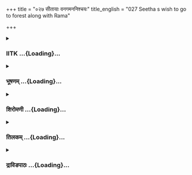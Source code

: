 +++
title = "०२७ सीतायाः वनगमननिश्चयः"
title_english = "027 Seetha s wish to go to forest along with Rama"

+++
<div caption="श्रीराम-हरिसीताराममूर्ति-घनपाठिभ्यां वचनम्" class="audioEmbed" src="https://archive.org/download/Ramayana-recitation-Sriram-harisItArAmamUrti-Ghanapaati-v2/Kanda_2/Kanda_2_AYK-027-Sitayaaha_Vanagamana_Nishchayaha.mp3"></div>

<div class="js_include collapsed" newlevelforh1="3" title="IITK" unfilled url="/purANam/rAmAyaNam/audIchya-pAThaH/iitk/2_ayodhyAkANDam/03-nirgamaH/027_sItAyAH_vanagamananishchayaH.md">
<details><summary><h3>IITK ...{Loading}...</h3></summary>

Sita prays Rama to take her along with him to the forest.



#### श्लोकः
##### मूलम्
एवमुक्ता तु वैदेही प्रियार्हा प्रियवादिनी।  
प्रणयादेव संक्रुद्धा भर्तारमिदमब्रवीत्॥2.27.1॥

##### शब्दार्थः
प्रियवादिनी speaking pleasant words, प्रियार्हा deserving affection, वैदेही Sita, एवम् thus, उक्ता spoken to, प्रणयादेव out of love, संक्रुद्धा mighty angry, भर्तारम् to her husband, इदम् these words, अब्रवीत् said.

##### आङ्ग्लानुवादः
When the sweettongued daughter of Videha (Sita) who deserved affection, heard this she was very angry out of her love (for Rama). She said these wordsto her husband (in reply)ः



#### श्लोकः
##### मूलम्
किमिदं भाषसे राम वाक्यं लघुतया ध्रुवम्।  
त्वया यदपहास्यं मे श्रुत्वा नरवरात्मज॥2.27.2॥

##### शब्दार्थः
नरवरात्मज O Prince, राम Rama, यत् since, लघुतया lightly, त्वया by you, ध्रुवम् certainly, अपहास्यम् fit to be ridiculed, श्रुत्वा having heard, मे to me (by me also), इदम् these, किं वाक्यम् what words, भाषसे are speaking.

##### आङ्ग्लानुवादः
O Rama why are you speaking so lightly? O prince if you hear these very same words (spoken to you), you will ridicule me.



#### श्लोकः
##### मूलम्
आर्यपुत्र पिता माता भ्राता पुत्रस्तथा स्नुषा।  
स्वानि पुण्यानि भुञ्जानाः स्वं स्वं भाग्यमुपासते॥2.27.3॥

##### शब्दार्थः
आर्यपुत्र O son of a noble monarch, पिता father, माता mother, भ्राता brother, पुत्रः son, तथा also, स्नुषा daughterinlaw, स्वानि their own, पुण्यानि merits, भुञ्जानाः while enjoying, स्वं स्वम् due to each of them, भाग्यम् destiny, उपासते are receiving.

##### आङ्ग्लानुवादः
O son of a noble monarch father, mother, brother, son or daughterinlaw   (everybody) experiences the merit (of their past deeds) and receives what is due from destiny.



#### श्लोकः
##### मूलम्
भर्तुर्भाग्यं तु भार्यैका प्राप्नोति पुरुषर्षभ।  
अतश्चैवाहमादिष्टा वने वस्तव्यमित्यपि॥2.27.4॥

##### शब्दार्थः
पुरुषर्षभ O best of men, (Rama), भर्तुर्भाग्यं the destiny of husband, एका only, भार्या wife, प्राप्नोति receives, अतश्च therefore, अहमपि I also, वने in the forest, वस्तव्यमिति should dwell, अदिष्टा एव ordered.

##### आङ्ग्लानुवादः
A wife alone, O best of men shares the destiny of her husband. I am also therefore, ordered to dwell in the forest. ( a command to you is a command to me).



#### श्लोकः
##### मूलम्
न पिता नात्मजो नात्मा न माता न सखीजनः।  
इह प्रेत्य च नारीणां पतिरेको गतिस्सदा॥2.27.5॥

##### शब्दार्थः
पिता father, न not, आत्मजः son, न not, आत्मा own self, न not, माता mother, न not, सखीजनः friends, न not, नारीणाम् for women, इह here, प्रेत्य च in the next world also, सदा always, एकः alone, पतिः husband, गतिः is the ultimate refuge.

##### आङ्ग्लानुवादः
It is not her father or mother, nor her son or herself, nor her friends but her husband alone gives a woman the permanent refuge in this or in the next world.



#### श्लोकः
##### मूलम्
यदि त्वं प्रस्थितो दुर्गं वनमद्यैव राघव।  
अग्रतस्ते गमिष्यामि मृद्नन्ती कुशकण्टकान्॥2.27.6॥

##### शब्दार्थः
राघव son of the Raghus (Rama), अद्यैव now itself, त्वम् you, दुर्गम् impenetrable, वनम् forest, प्रस्थितः यदि if you set out, कुशकण्टकान् on thorns and on Kusa grass, मृद्नन्ती crushing, ते अग्रतः in front of you, गमिष्यामि I shall go.

##### आङ्ग्लानुवादः
O son of the Raghus if you set out for the impenetrable forest now itself, I shall also go, walking ahead of you and crushing the thorns and (spiky) kusa grass (rendering the path  comfortable for you to walk).



#### श्लोकः
##### मूलम्
ईर्ष्यारोषौ बहिष्कृत्य भुक्तशेषमिवोदकम्।  
नय मां वीर विस्रब्धः पापं मयि न विद्यते॥2.27.7॥

##### शब्दार्थः
वीर O Valiant one, ईर्ष्यारोषौ anger and jealousy, भुक्तशेषम् leftover after drinking, उदकम् इव like water, बहिष्कृत्य dismissing, विस्रब्धः without hesitation, माम् me, नय take me, मयि in me, पापम् fault, न विद्यते does not exist.

##### आङ्ग्लानुवादः
Do take me with you, O valiant one without hesitation. Dismiss all anger and envy (from your mind) like the leftover water after drinking (anger because she disobeys and envy because she, too, like Rama, is willing to brave the hazards of forest life). There is no fault on my part.



#### श्लोकः
##### मूलम्
प्रासादाग्रैर्विमानैर्वा वैहायसगतेन वा।  
सर्वावस्थागता भर्तुः पादच्छाया विशिष्यते॥2.27.8॥

##### शब्दार्थः
प्रासादाग्रैः on top of mansions, विमानैर्वा or in lovely palaces, वैहायसगतेन वा moving in air, सर्वावस्थागता in all stages of  life, भर्तुः husband's, पादच्छाया shelter at his feet, विशिष्यते is preferable.

##### आङ्ग्लानुवादः
Every woman, everywhere be it on the top of mansions or in lovely palaces or flying in the sky should take shelter at his (her husband's) feet (or follow his footsteps).



#### श्लोकः
##### मूलम्
अनुशिष्टाऽस्मि मात्रा च पित्रा च विविधाश्रयम्।  
नाऽस्मि सम्प्रति वक्तव्या वर्तितव्यं यथा मया॥2.27.9॥

##### शब्दार्थः
मात्रा च by mother, पित्रा च by father, विविधाश्रयम् with regard to diverse duties,  अनुशिष्टाअस्मि I have been instructed, मया by myself, यथा in such a way, वर्तितव्यम् to abide, संप्रति now, वक्तव्या नास्मि need not be told to me.

##### आङ्ग्लानुवादः
I have been so instructed by my parents about diverse duties in all stages of life that I need not be told anything (about my duties) now.



#### श्लोकः
##### मूलम्
अहं दुर्गं गमिष्यामि वनं पुरुषवर्जितम्।  
नानामृगगणाकीर्णं शार्दूलवृकसेवितम्॥2.27.10॥

##### शब्दार्थः
अहम् I, दुर्गम् impassable, पुरुषवर्जितम् uninhabited by men, नानामृगगणाकीर्णम् teeming with various kinds of animals, शार्दूलवृकसेवितम् inhabited by tigers and wolves, वनम् forest, गमिष्यामि I shall go.

##### आङ्ग्लानुवादः
I will also go to the forest, which is impassable, uninhabited, teeming with various kinds of animals and infested with tigers and wolves.



#### श्लोकः
##### मूलम्
सुखं वने निवत्स्यामि यथैव भवने पितुः।  
अचिन्तयन्ती त्रीन्लोकांश्च्चिन्तयन्ती पतिव्रतम्॥2.27.11॥

##### शब्दार्थः
त्रीन् लोकान् the three worlds, अचिन्तयन्ती without thinking, पतिव्रतम् duties to the husband, चिन्तयन्ती while thinking, वने in the forest, पितुः father's, भवने in the palace, यथैव the same way, सुखम् happily, निवत्स्यामि I shall dwell.

##### आङ्ग्लानुवादः
Free from any anxiety about the three worlds, my only concern will be my duties towards my husband. I shall dwell as happily in the forest as I did in my father's abode.



#### श्लोकः
##### मूलम्
शुश्रूषमाणा ते नित्यं नियता ब्रह्मचारिणी।  
सह रंस्ये त्वया वीर वनेषु मधुगन्धिषु॥2.27.12॥

##### शब्दार्थः
वीर O hero , नित्यम् always, ते to you, शुश्रूषमाणा doing service, नियता self possessed, ब्रह्मचारिणी observing vow of celibacy, मधुगन्धिषु honeyscented, वनेषु in forests, त्वया सह with you, रंस्ये I shall sport.

##### आङ्ग्लानुवादः
I shall wander with you, O heroic Rama in the honeyscented forest remaining selfpossessed, always doing  your service, and observing the vow of celibacy.



#### श्लोकः
##### मूलम्
त्वं हि शक्तो वने कर्तुं राम सम्परिपालनम्।  
अन्यस्यापि जनस्येह किं पुनर्मम मानद॥2.27.13॥

##### शब्दार्थः
मानद O bestower of honour, राम Rama, त्वम् you, इह here, वने in the forest, अन्यस्य of others, जनस्य man's, सम्परिपालनमपि protection also, कर्तुम् to do, शक्तः हि is capable, मम about my protection, किं पुनः why again say?

##### आङ्ग्लानुवादः
O respector of individuals when you are capable of protecting other people in the forest, what of me?



#### श्लोकः
##### मूलम्
सह त्वया गमिष्यामि वनमद्य न संशयः।  
नाहं शक्या महाभाग निवर्तयितुमुद्यता॥2.27.14॥

##### शब्दार्थः
अद्य today, त्वया सह along with you, वनम् to the forest, गमिष्यामि shall go, संशयः न no doubt about it, महाभाग O distinguished one, उद्यता resolved, अहम् I, निवर्तयितुम् to restrain, न शक्या not able.

##### आङ्ग्लानुवादः
There is no doudt that I shall go with you to the forest today. O distinguished one I cannot be restrained from this resolve.



#### श्लोकः
##### मूलम्
फलमूलाशना नित्यं भविष्यामि न संशयः।  
न ते दुःखं करिष्यामि निवसन्ती सह त्वया॥2.27.15॥

##### शब्दार्थः
नित्यम् always, फलमूलाशना living on fruits and roots, भविष्यामि I will become, संशयः  न no doubt, त्वया सह with you, निवसन्ती while living, ते to you, दुःखम् hardship, न करिष्यामि  will not do.

##### आङ्ग्लानुवादः
Do not doubt that I shall not be able to live on fruits and roots or that I will create difficulty for you while living with you.



#### श्लोकः
##### मूलम्
इच्छामि सरितश्शैलान्पल्वलानि वनानि च।  
द्रष्टुं सर्वत्र निर्भीता त्वया नाथेन धीमता॥2.27.16॥

##### शब्दार्थः
धीमता with the sagacious, नाथेन by my lord, त्वया along with you, सर्वत्र everywhere, निर्भीता  without fear, सरितः rivers, शैलान् mountains, पल्वलानि lakes and, वनानि च and the forests, द्रष्टुम् to see, इच्छामि I wish.

##### आङ्ग्लानुवादः
Living with you sans fear, O my sagacious husband, I wish to see the rivers, mountains, lakes and forests here and there.



#### श्लोकः
##### मूलम्
हंसकारण्डवाकीर्णाः पद्मिनीस्साधुपुष्पिताः।  
इच्छेयं सुखिनी द्रष्टुं त्वया वीरेण सङ्गता॥2.27.17॥

##### शब्दार्थः
वीरेण by a warrior (like you), त्वया with you, सङ्गता in company of, सुखिनी happy, हंसकारण्डवाकीर्णाः abounding in swans and ducks, साधु पुष्पिताः fully bloomed, पद्मिनीः lotus ponds, द्रष्टुम् to see, इच्छेयम् I wish.

##### आङ्ग्लानुवादः
I wish to enjoy the lotus lakes in full bloom, abounding in swans and ducks in the company of a brave husband like you.



#### श्लोकः
##### मूलम्
अभिषेकं करिष्यामि तासु नित्यं यतव्रता।  
सह त्वया विशालाक्ष रंस्ये परमनन्दिनी ॥2.27.18॥

##### शब्दार्थः
विशालाक्ष O largeeyed one, यतव्रता observing such vows, नित्यम् daily, तासु in those lotus ponds, अभिषेकम् bathing, करिष्यामि will take, परमनन्दिनी attaining great happiness, त्वया सह along with you, रंस्ये I will sport.

##### आङ्ग्लानुवादः
Observing such vows and bathing daily in the lotus lakes, I shall be very much happy to sport with you, O largeeyed one



#### श्लोकः
##### मूलम्
एवं वर्षसहस्राणां शतं वाऽहं त्वया सह।  
व्यतिक्रमं न वेत्स्यामि स्वर्गोऽपि न हि मे मतः॥2.27.19॥

##### शब्दार्थः
एवम् in this way, अहम् I, त्वया सह with you, वर्षसहस्राणाम्  a thousand years, शतं वापि or even a hundred thousand years (of living with you), व्यतिक्रमम् bassing of time, न वेत्स्यामि   I shall not feel, मे to me, स्वर्गः अपि even heaven, न मतः हि is not desirable.

##### आङ्ग्लानुवादः
Thus living in your company for a thousand years or even  a hundred thousand years, I shall not feel the passing of time. I shall not desire even heaven.



#### श्लोकः
##### मूलम्
स्वर्गेऽपि च विना वासो भविता यदि राघव।  
त्वया मम नरव्याघ्र नाहं तमपि रोचये॥2.27.20॥

##### शब्दार्थः
नरव्याघ्र O best of men, राघव Rama, त्वया विना without you, मम to me, स्वर्गेऽपि even in heaven, वासः living, भविता यदि if it were to happen, अहम् I, तमपि that one also, न रोचये I  
do not like.

##### आङ्ग्लानुवादः
O Raghava, tiger among men, if I were given heaven to live in without you, even that I shall not covet.



#### श्लोकः
##### मूलम्
अहं गमिष्यामि वनं सुदुर्गमं  
मृगायुतं वानरवारणैर्युतम्।  
वने निवत्स्यामि यथा पितुर्गृहे  
तवैव पादावुपगृह्य संयता॥2.27.21॥

##### शब्दार्थः
अहम् I, सुदुर्गमम् highly impenetrable, मृगायुतम् full of animals, वानरवारणैः with monkeys and elephants, वनम् to the forest, गमिष्यामि shall go, तव your, पादावेव feet alone, उपगृह्य taking refuge, संयता restraining myself, वने in the forest, पितुः father's, गृहे यथा like in his house, निवत्स्यामि I shall reside.

##### आङ्ग्लानुवादः
I shall go (along with you) to the highly impenetrable forest infested with animals like  
monkeys and elephants. I shall live in the forest in (full) discipline as in my father's abode, taking shelter at your feet.



#### श्लोकः
##### मूलम्
अनन्यभावामनुरक्तचेतसं  
त्वया वियुक्तां मरणायनिश्चिताम्।  
नयस्व मां साधु कुरुष्व याचनाम्  
न ते मयाऽतो गुरुता भविष्यति॥2.27.22॥

##### शब्दार्थः
अनन्यभावाम् without any other thought, अनुरक्तचेतसम् with heart deeply attached, त्वया by you, वियुक्ताम् separated (from you), मरणाय for death, निश्चिताम् resolved, माम् me, नयस्व take, याचनाम् my prayer, साधु be welldisposed, कुरुष्व do, अतः for that, ते for you, मया by me, गुरुता burden, न भविष्यति will not be.

##### आङ्ग्लानुवादः
Since I have no thought other than you and my heart is (irretrievably) attached to you  
I have resolved to die if separated from you. Pray, be favourably disposed to take me. I shall not be a burden to you.



#### श्लोकः
##### मूलम्
तथा ब्रुवाणामपि धर्मवत्सलो  
न च स्म सीतां नृवरो निनीषति।  
उवाच चैनां बहु सन्निवर्तने  
वने निवासस्य च दुःखितां प्रति॥2.27.23॥

##### शब्दार्थः
धर्मवत्सलः devoted to righteousness, नृवरः best of men, तथा that way, ब्रूवाणामपि though speaking, सीताम् tp Sita, न निनीषति स्म was unwilling to take, सन्निवर्तने  to dissuade her, एनाम् to her, वने in the forest, निवासस्य of stay, दुःखितां प्रति to the grieved, बहु in many ways, उवाच च said.

##### आङ्ग्लानुवादः
Although Sita was thus appealing, Rama, devoted to righteousness, was (still) unwilling to take her. In order to dissuade her, he began to describe to the mournful Sita the many hardships of forest life.  

#### समाप्तिः
 श्रीमद्रामायणे वाल्मीकीय आदिकाव्ये अयोध्याकाण्डे सप्तविंशस्सर्गः॥  
Thus ends the twentyseventh sarga of Ayodhyakanda of the holy Ramayana, the first epic composed by sage Valmiki.

</details>
</div>
<div class="js_include collapsed" newlevelforh1="3" title="भूषणम्" unfilled url="/purANam/rAmAyaNam/audIchya-pAThaH/TIkA/bhUShaNa_iitk/2_ayodhyAkANDam/03-nirgamaH/027_sItAyAH_vanagamananishchayaH.md">
<details><summary><h3>भूषणम् ...{Loading}...</h3></summary>



एवमुक्ता तु वैदेही प्रियार्हा प्रियवादिनी ।  

प्रणयादेव संक्रुद्धा भर्त्तारमिदमब्रवीत्  ॥  २।२७।१  ॥   

एवं रामायणपुरुषेषु रामकर्तव्यं सामान्यधर्मानुष्ठानं दर्शितम् । अथ
सीतानुष्ठेयं पातिव्रत्यधर्मं संक्षेपेणोपक्षिपति--एवमुक्तेत्यादि ।
अप्रियवादिन्यपि प्रियार्हा प्रियभाषणार्हा । तदुपरि प्रियवादिनी ।
तथाप्येवमुक्ता अप्रियमुक्ता । प्रणयादेव सौहृदादेव, न तु वैरात्
संक्रुद्धा  ॥  २।२७।१  ॥   

  

किमिदं भाषसे राम वाक्यं लघुतया ध्रुवम् ।  

त्वया यदपहास्यं मे श्रुत्वा नरवरात्मज  ॥  २।२७।२  ॥   

किमिति । हे रामा त्वया लघुतया ध्रुवं निश्चितम् । अत्यन्तनिस्सारमित्यर्थः
। "ध्रुवो भभेदे क्लीबन्तु निश्चिते शाश्वते त्रिषु" इत्यमरः । लघुत्वमेवाह
यदिति । यद्वाक्यं श्रुत्वा मे स्त्रिया अपि अपहास्यं भवति तद्वाक्यं भाषसे
किमिदम् अयमपूर्वप्रकारः इतःपूर्वं न दृष्टचरः ।
नरवरात्मजेत्यनेनास्यासम्भावितमुच्यते । त्वामिह स्थाप्य वनं
गमिष्यामीत्येतद्वचनमेतावत्पर्यन्तमनुसृतायाः प्रणयधारायाः पन्थानं
नारोहतीति भावः  ॥  २।२७।२  ॥   

  

आर्यपुत्र पिता माता भ्राता पुत्रस्तथा स्नुषा ।  

स्वानि पुण्यानि भुञ्जानाः स्वस्वं भाग्यमुपासते  ॥  २।२७।३  ॥   

कथं मम वाक्यस्य परिहासास्पदत्वमित्यत्राह--आर्यपुत्रेति । भर्तारंप्रति
भार्यायाः सम्बोधनमार्यपुत्रेति । भर्तृसम्बन्धिपित्रादयः । स्वानि
पुण्यानि स्वकृतपुण्यफलानि । एतत् पापफलस्याप्युपलक्षणम् । भुञ्जानाः
अनुभवन्तः । स्वंस्वं स्वस्यैव फलप्रदं भाग्यं शुभाशुभं कर्म । उपासते
आचरन्ति । "भाग्यं कर्म शुभाशुभम्" इत्यमरः  ॥  २।२७।३  ॥   

  

भर्तुर्भाग्यं तु भार्य्यैका प्राप्नोति पुरुषर्षभ ।  

अतश्चैवाहमादिष्टा वने वस्तव्यमित्यपि  ॥  २।२६।४  ॥   

पूर्वोक्ताः सर्वे स्वकीयकर्मफलान्यनुभवन्ति । भर्तुरर्द्धशरीरभूता भार्या
भर्तृकृतभाग्यफलमेवानुभवतीत्याह--भर्तुरिति । भार्यैका भार्यैव तु
भर्तुर्भाग्यं प्राप्नोति, सहाधिकृतत्वात् । यस्मादेवं तस्मादेवाहमपि वने
वस्तव्यमित्यादिष्टैव त्वदादेष्टृभिः । आवयोः सहधर्मचारित्वात्त्वदादेशेनैव
ममाप्यादेशः सिद्ध इति भावः  ॥  २।२७।४  ॥   

  

न पिता नात्मजो राम न माता न सखीजनः ।  

इह प्रेत्य च नारीणां पतिरेको गतिः सदा  ॥  २।२६।५  ॥   

एवं भर्तृसमानभाग्यत्वं स्वगमनहेतुरुक्तः, तदेकगतिकत्वमपि
गमनहेतुरित्याह--नेति । प्रेत्य परलोक इत्यर्थः  ॥  २।२७।५  ॥   

  

यदि त्वं प्रस्थितो दुर्गं वनमद्यैव राघव ।  

अग्रतस्ते गमिष्यामि मृद्नन्ती कुशकण्टकान्  ॥  २।२६।६  ॥   

फलितार्थमाह--यदीति । अग्रतो गमने हेतुमाह मृद्नन्ती मर्दयन्ती,
मृदूकुर्वन्तीत्यर्थः । कुशरूपकण्टकान्  ॥  २।२७।६  ॥   

  

ईर्ष्यारोषौ बहिष्कृत्य भुक्तशेषमिवोदकम् ।  

नय मां वीर विस्रब्धः पापं मयि न विद्यते  ॥  २।२६।७  ॥   

ईर्ष्येति । परातिशयाक्षमा ईर्ष्या, त्वदनुवर्तनेन चरितार्थेयं
भविष्यतीत्येवंरूपा । अत्रैव सुखमास्वेति मयोक्तापि स्वयमनुगमिष्यमिति
ब्रूत इति रोषः । तौ भुक्तशेषं शास्त्रनिषिद्धतयोक्तमुदकमिव बहिष्कृत्य
निःशेषं निरस्य । विस्रब्धः निश्शङ्कस्सन् मां नय । वीरेत्यनेन
स्त्रियमेकाकी कान्तारं कथं नयेयमिति शङ्का न कर्तव्येत्युक्तम् । पापं मयि
न विद्यते भवद्वियोगे जीवनहेतुपापं न विद्यत इत्यर्थः । पापान्तरस्यात्र
प्रसक्त्यभावात्  ॥  २।२७।७  ॥   

  

प्रासादाग्रैर्विमानैर्वा वैहायसगतेन वा ।  

सर्वावस्थागता भर्तुः पादच्छाया विशिष्यते  ॥  २।२७।८  ॥   

प्रासादवासं विहाय किमर्थं वनवासं गच्छसीत्यत्राह--प्रासादाग्रैरिति ।
पञ्चम्यर्थे तृतीया । प्रासादाग्रैः सार्वभौमवासप्रासादाग्रेभ्यः ।
विमानैर्वा स्वर्लोकादिस्थितविमानाग्रेभ्यो वा । वैहायसगतेन
अणिमाद्यष्टैश्वर्यसिद्धिसम्पन्नोचितविहायस्सम्बन्धिगमनाद्वा ।
सर्वावस्थागता दुरवस्थापन्नापीत्यर्थः । यद्वा सर्वावस्थासु गता अनुगता
स्थायिनी, स्वरूपप्राप्तेति यावत् । पादच्छाया पादसेवा । विशिष्यते
अतिरिच्यते  ॥  २।२७।८  ॥   

  

अनुशिष्टा ऽस्मि मात्रा च पित्रा च विविधाश्रयम् ।  

नास्मि सम्प्रति वक्तव्या वर्त्तितव्यं यथा मया  ॥  २।२७।९  ॥   

उपदेशानुसारादपि मयानुगन्तव्यमित्याह--अनुशिष्टेति । यथा मया
भर्तृविषयेवर्तितव्यं तथा मात्रा पित्रा च विविधाश्रयं
विविधप्रकारमनुशिष्टास्मि । सम्प्रतीदानीं न वक्तव्यास्मि, न
शिक्षणीयास्मीति यावत्  ॥  २।२७।९  ॥   

  

अहं दुर्गं गमिष्यामि वनं पुरुषवर्जितम् ।  

नानामृगगणाकीर्णं शार्दूलवृकसेवितम्  ॥  २।२७।१०  ॥   

उपदेशफलमाह--अहमित्यादि । दुर्गत्वादिविशेषणविशिष्टमपीत्यर्थः  ॥  २।२७।१०
 ॥   

  

सुखं वने निवत्स्यामि यथैव भवने पितुः ।  

अचिन्तयन्ती त्रीन् लोकान् चिन्तयन्ती पतिव्रतम्  ॥  २।२७।११  ॥   

दुःखावहेयं प्रवृत्तिरित्यत्राह--सुखमिति । त्रीन् लोकान् अचिन्तयन्ती
त्रैलोक्यैश्वर्यमप्यगणयन्तीत्यर्थः । पतिव्रतं पतिविषयं व्रतम्,
पतिशुश्रूषणमित्यर्थः  ॥  २।२७।११  ॥   

  

शुश्रूषमाणा ते नित्यं नियता ब्रह्मचारिणी ।  

सह रंस्ये त्वया वीर वनेषु मधुगन्धिषु  ॥  २।२७।१२  ॥   

त्वं हि कर्तुं वने शक्तो राम सम्परिपालनम् ।  

अन्यस्यापि जनस्येह किंपुनर्मम मानद  ॥  २।२६।१३  ॥   

शुश्रूषमाणेति । नियता नियमयुक्ता । ब्रह्मचारिणी नियतेन्द्रियेत्यर्थः ।
कामभोगवर्जिता वा । रंस्ये अपूर्वदर्शनेन सन्तुष्टा भविष्यामीत्यर्थः ।
मधुगन्धिषु पुष्परसगन्धिषु । "मद्ये पुष्परसे मधु" इति वैजयन्ती  ॥ 
२।२७।१२१३  ॥   

  

सह त्वया गमिष्यामि वनमद्य न संशयः ।  

नाहं शक्या महाभाग निवर्त्तयितुमुद्यता  ॥  २।२७।१४  ॥   

सहेति । उद्यता वनगमनोद्युक्ता  ॥  २।२७।१४  ॥   

  

फलमूलाशना नित्यं भविष्यामि न संशयः ।  

न ते दुःखं करिष्यामि निवसन्ती सह त्वया  ॥  २।२७।१५  ॥   

इच्छामि सरितः शैलान् पल्वलानि वनानि च ।  

द्रष्टुं सर्वत्र निर्भीता त्वया नाथेन धीमता  ॥  २।२७।१६  ॥   

फलमूलाशनेति । दुःखम् अशनपानाभ्यर्थनरूपम्  ॥  २।२७।१५१६  ॥   

  

हंसकारण्डवाकीर्णाः पद्मिनीः साधु पुष्पिताः ।  

इच्छेयं सुखिनी द्रष्टुं त्वया वीरेण सङ्गता  ॥  २।२७।१७  ॥   

अभिषेकं करिष्यामि तासु नित्यं यतव्रता ।  

सह त्वया विशालाक्ष रंस्ये परमनन्दिनी  ॥  २।२७।१८  ॥   

कारण्डवाः जलकुक्कुटाः । "मद्गुः कारण्डवः प्लवः" इत्यमरः  ॥  २।२७।१७१८
 ॥   

  

एवं वर्षसहस्राणां शतं वा ऽहं त्वया सह ।  

व्यतिक्रमं न वेत्स्यामि स्वर्गो ऽपि न हि मे मतः  ॥  २।२७।१९  ॥   

एवमिति । व्यतिक्रमं व्यतिक्रान्तम् । वर्षसहस्राणां शतमपि न वेत्स्यामि
क्ष्ाणमिव नेष्यामि किं पुनश्चतुर्दशसमा इति भावः । स्वर्गो ऽपि न हि मे
मतः, त्वया विनेति शेषः  ॥  २।२७।१९  ॥   

  

स्वर्गो ऽपि च विना वासो भविता यदि राघव ।  

त्वया मम नरव्याघ्र नाहं तमपि रोचये  ॥  २।२७।२०  ॥   

एतदेव विवृणोति--स्वर्गे ऽपि चेति  ॥  २।२७।२०  ॥   

  

अहं गमिष्यामि वनं सुदुर्गमं मृगायुतं वानरवारणैर्युतम् ।  

वने निवत्स्यामि यथा पितुर्गृहे तवैव पादावुपगृह्य संयता  ॥  २।२७।२१  ॥   

अहमिति । मृगैः आयुतम् आ समन्ताद्युक्तम् । मृगैः अयुतं नामिश्रितं,
मिश्रितमित्यर्थः । "यु मिश्रणामिश्रणयोः" इति धातुः । अत्रेदमवधेयम्--वने
मारीचो मृगो भविष्यति तत्प्रसङ्गेनावयोर्वियोगः स्यात् तत्र को वा
पुनर्घटकः, कथं त्वं तु मया विना स्थातुं शक्तासीति चिन्तयन्तं रामं प्रति
सीता सूचयति वानरवारणैरित्यादि । तथाहि मृगो मारीचः, वानरवारणैः
वानरश्रेष्ठैः सुग्रीवादिभिः । पुनर्वनग्रहणात् वनेपि अशोकवनेपि वत्स्यामि
पुनस्तवैव पादावुपसंगृह्य संयता नियता भविष्यामीति  ॥  २।२७।२१  ॥   

  

अनन्यभावामनुरक्तचेतसं त्वया वियुक्तां मरणाय निश्चिताम् ।  

नयस्व मां साधु कुरुष्व याचनां न ते मया ऽतो गुरुता भविष्यति  ॥  २।२७।२२
 ॥   

अनन्यभावामिति । अन्वयव्यतिरेकाभ्यां स्वानुरक्तेत्युच्यते, अत एव त्वया
वियुक्तां मरणाय निश्चितां त्वया वियुक्तत्वे मरणाय निश्चितामित्यर्थः ।
मां नयस्व । परमार्थस्तु--रावणगृहीतामपि त्वय्येवासक्तचित्ताम् । अथ
वेण्युद्गथनेन मरणाय निश्चितां हनुमत्प्रेषणादिकमुखेन नयस्व । याचनां
देवकृतरावणवधाभ्यर्थनम् । साधु कुरुष्व । मया कृतात् अतो ऽनुगमनात्ते
गुरुता भारः न भविष्यति, क्लेशो न भविष्यतीत्यर्थः  ॥  २।२७।२२  ॥   

  

तथा ब्रुवाणामपि धर्मवत्सलो न च स्म सीतां नृवरो निनीषति ।  

उवाच चैनां बहु सन्निवर्त्तने वने निवासस्य च दुःखितां प्रति  ॥  २।२७।२३
 ॥   

तथेति । धर्मवत्सलः कान्ताक्लेशासहिष्णुः । निनीषति नेतुमिच्छति । बह्विति
क्रियाविशेषणम् । सन्निवर्त्तने सन्निवर्त्तननिमित्तम्  ॥  २।२७।२३  ॥   

  

इत्यार्षे श्रीरामायणे वाल्मीकीये आदिकाव्ये श्रीमदयोध्याकाण्डे सप्तविंशः
सर्गः  ॥  २७  ॥   

इति श्रीगोविन्दराजविरचिते श्रीरामायणभूषणे पीताम्बराख्याने
अयोध्याकाण्डव्याख्याने सप्तविंशः सर्गः  ॥  २७  ॥   



</details>
</div>
<div class="js_include collapsed" newlevelforh1="3" title="शिरोमणी" unfilled url="/purANam/rAmAyaNam/audIchya-pAThaH/TIkA/shiromaNI_iitk/2_ayodhyAkANDam/03-nirgamaH/027_sItAyAH_vanagamananishchayaH.md">
<details><summary><h3>शिरोमणी ...{Loading}...</h3></summary>



रामवचनश्रवणानन्तरकालकिं जाकीवृत्तं वर्णयितुमाह-- एवमिति ।
प्रणयात्स्नेहादेव हेतोः सङ्क्रुद्धा स्नेहकारणफलकक्रोधवती वैदेही
इदमब्रवीत्  ॥  २।२७।१  ॥   

  

तद्वचनमेवाह-- किमिति । हे नरवरोत्तम राम यत् श्रुत्वा त्वया वक्त्रा सह मे
अपहास्यमपहासास्पदं में लघुतया विशिष्टं मल्लघुताफलकमित्यर्थः । अत एव
अध्रुवमनिश्चितं यद्वाक्यं तदिदं त्वं किं किमर्थं भाषसे एतेनैवं न
वक्तव्यमिति सूचितम्  ॥  २।२७।२  ॥   

  

वीराणामिति । त्वयेरितमिदानीं कथितं राजपुत्राणामनर्हमयोग्यमत एव अयशस्यं
यशोनिवर्तकमित्यर्थ अत एव न श्रोतव्यम्  ॥  २।२७।३  ॥   

  

वचनस्यानर्हत्वं साधयन्ती आह-- आर्येत्यादिभिः । हे आर्यपुत्र पित्रादयः
स्वानि पुण्यानि कर्मफलानि भुञ्जानाः सन्तः स्वं स्वं भाग्यं कर्म उपासते
कुर्वते  ॥  २।२७।४  ॥   

  

भर्तुरिति । हे पुरुषर्षभ एका केवलं नारी तु भर्तुः भाग्यं भर्तृकृतकर्मफलं
प्राप्नोति भुङ्क्ते अतः भर्तृकृतकर्मफलभोक्रीत्वाद्धेतोः अहमपि आदिष्टा
त्वत्कर्मकाज्ञापनेनैवाज्ञप्ता इति हेतोः मयापि वने वस्तव्यं
मयेत्यध्याहृतम् । एतेन पित्राद्यनाज्ञप्तामिमां कथं नेष्यामीति
सङ्कोचस्त्वया न कार्यं इति ध्वनितम् एतेन मयापि तदाज्ञा नोल्लङ्घनीयेति
सूचितम्  ॥  २।२७।५  ॥   

  

नेति । पित्रादिर्गतिर्न पतिरेव एको मुख्यो गतिः
सर्वनाम्नामुद्देश्यविधेयान्यतरलिङ्गतेति पुंस्त्वम् । आत्मा
स्वकीयमात्रयत्नः  ॥  २।२७।६  ॥   

  

यदीति । हे राघव यदि त्वमद्यैव दुर्गं वनं प्रस्थितः तदापि
कुशादीन्मृद्गन्ती स्वपद्भ्यां मर्दयन्ती अहं ते अग्रतो गमिष्यामि एतेन
गमने स्वविलम्बाभावः सूचितः  ॥  २।२७।७  ॥   

  

अज्ञातस्वापराधं क्षमापयन्ती आह-- इर्ष्यामिति । भुक्तशेषमुच्छिष्टं जलमिव
ईर्ष्यादिकं बहिष्कृत्य त्यक्त्वा विस्रब्धः मयि कृतविश्वासस्त्वं मां नय ।
ज्ञातापराधस्य तु न सम्भव इत्याह-- मयि पापमपराधः  ॥  २।२७।८  ॥   

  

त्वया सह गमनमेव मम श्रेय इति बोधयन्ती आह-- प्रासादेति । प्रासादाग्रैः
उत्तमप्रासादस्थितिभ्यः विमानैः वैहायसगतेन आकाशगमनाच्च सर्वावस्थागता
सर्वावस्थासु आगता विधिप्राप्ता भर्तुः पादच्छाया पादसेवनमित्यर्थः ।
विशिष्यते अतिश्रेष्ठेत्यर्थः । पूर्वोत्तरयोस्तृतीया पञ्चम्यर्थे  ॥ 
२।२७।९  ॥   

  

ननु त्वया इदं कथं ज्ञातमित्यत आह-- अनुशिष्टेति ।
विविधाश्रयमनेकदृष्टान्तविशिष्टमनेकवारं वानुशिष्टा शिक्षितास्मि अतः
सम्प्रति इदानीं न वक्तव्या पतिसेवाविषये उपदेष्टव्या भवतेति शेषः । अतः
यथा यथावद्वर्तितव्यम् तव सेवायामिति शेषः  ॥  २।२७।१०  ॥   

  

अहमिति । पुरुषवर्जितं भृत्यादिरहितं यथा स्यात्तथा गमिष्यामि  ॥  २।२७।११
 ॥   

  

तत्र क्लेशशङ्कापि न कर्तव्येत्याह-- सुखमिति । पितुर्भवने इव निवत्स्यामि
त्रीन् लोकांस्तदाधिपत्यमित्यर्थः । अचिन्तयन्ती अगणयन्ती पतिव्रतं
पतिसेवारूपधर्मं चिन्तयन्ती ध्यायन्ती  ॥  २।२७।१२  ॥   

  

शुश्रूषमाणेति । ब्रह्मचारिणी वेदविहितव्रतपरायणा रंस्ये विहरिष्ये
मधुगन्धिषु पुष्परसागन्धविशिष्टेषु किञ्च क्षौद्रगन्धविशिष्टेषु "मधु मद्यं
मधु क्षौद्रं मधु पुष्परसं विदुः" इत्यनेकार्थः । एतेन वनगमनविषयकः उत्साहो
व्यञ्जितः  ॥  २।२७।१३  ॥   

  

त्वमिति । अन्यस्य स्वनिरूपितस्त्रीत्वादिधर्मरहितस्य  ॥  २।२७।१४  ॥   

  

मद्गमननिवृत्तिवार्ता न वक्तव्येति बोधयन्ती आह-- सेति । उद्यता
वनगमनोद्योगं कुर्वती अहं निवर्तयितुं न शक्या  ॥  २।२७।१५  ॥   

  

ननु त्वदुद्देश्यकभोजनाद्युद्योगेन मम श्रमः स्यादित्यत आह-- फलेति ।
फलमूलाशना स्वार्जितफलमूलभोजना भविष्यामि अतः ते दुःखं श्रमजनितखेदं न
करिष्यामि उत्पादयिष्यामि  ॥  २।२७।१६  ॥   

  

अग्रत इति । ते गमनविशिष्टस्य तव अग्रतः अग्रे गमिष्यामि भुक्तवति कृतभोजने
त्वयि सति भोक्ष्ये । अर्धं पृथक्-- इच्छामीति । पल्वलानि अल्पसरांसि
सरांसि महातडागांस्त्वया सह निर्भीताहं द्रष्टुमिच्छामि ।
अर्धद्वयमेकान्वयि  ॥  २।२७।१७  ॥   

  

हंसेति । हंसाश्च कारण्डवा जलकुक्कुटाश्च तैराकीर्णा व्याप्ताः पद्मिनीः
कमलिनीः त्वया सह द्रष्टुमिच्छेयं त्वा त्वामनुव्रताहमभिषेकं स्नानं
करिष्यामि पद्मिनीयुक्तजलेष्विति शेषः । सार्धश्लोक एकान्वयी  ॥  २।२७।१८,१९
 ॥   

  

सहेति । हे विशालाक्ष एवमनेन प्रकारेण त्वया सह अहं रंस्ये
एवमेतादृशरमणप्रकारेण व्यतिक्रमं व्यतीतं वर्षसहस्राणां शतमपि न वेत्स्यामि
स्वर्गः सुखविशेषः एवमेतत्सुखसदृशः न मतो ऽभिमतः । तत्र हेतुमाह-- स्वर्ग
इति । हे राघव अविना सर्वरक्षकेण त्वया विना स्वर्गे ऽपि यदि वासो भविता
तदा अहं न रोचये इच्छामि किञ्चित्सुखमिति शेषः । सार्धश्लोकद्वयमेकान्वयि ।
एवमिति स्थलत्रयान्वयी  ॥  २।२७।२०,२१  ॥   

  

उपसंहरन्ती आह-- अहमिति । मृगायुतं मृगैर्व्याप्तं वानरवारणैः वानराश्च
वारणा हस्तिनश्च तैश्च युक्तमिति शेषः । सुदुर्गमं कातरगमनानर्हं वनं
गमिष्यामि वने तस्मिन्कानने तव सम्मता त्वत्सम्मतिविषयीभूता अहं पितुर्गृहे
इव निवत्स्यामि प्रथमार्धे अन्त्यपादे वर्णैकन्यूनता अपूर्वच्छन्दोद्योतना
यद्यपि "वारणैर्युतम्" इति भूषणटीकाङ्कितपुस्तकेषु दृश्यते तथापि तत्पाठस्य
टीकास्पृष्टत्वादेवमुक्तम् "उपगृह्य संयता" इति भूषणपाठः  ॥  २।२७।२२  ॥   

  

अनन्येति । अनन्यभावां त्वदतिरिक्तविषयकप्रीतिरहितामत एव अनुरक्तचेतसं
त्वद्विषयकपरमानुरागयुक्तचित्तामत एव त्वया वियुक्तां त्वद्वियोगयुक्तां
स्वव्यक्तिमालक्ष्येति शेषः । मरणाय निश्चितां मरणाय एतल्लोकत्यागाय
निश्चितां मां नयस्व अतः मन्नयनात्ते गुरुता भारः अगुरुता लघुता वा न
भविष्यति  ॥  २।२७।२३  ॥   

  

तथेति । तथा तेन प्रकारेण ब्रुवाणां सीतां धर्मवत्सलः
धर्मयुक्तवात्सल्यविशिष्टः नृवरो रामः न निनीषति नेतुमिच्छति इति अ न तथापि
एनां सन्निवर्तने वनगमनप्रवृत्तिनिवृत्यर्थं वने निवासस्य दुःखितां
वनवाससम्बन्धिदुःखं बहु यथा स्यात्तथा उवाच दुःखिशब्दाद्भावे तलू
निषेधार्थकाकारलाभस्तु नृवरो निषीदतीत्यत्र त्यौकारात्परं प्रश्लेषात्  ॥ 
२।२७।२४  ॥   

  

इति श्रीमद्वाल्मीकीयरामायणव्याख्याने रामायणशिरोमणावयोध्याकाण्डे
सप्तविंशः सर्गः  ॥  २।२७  ॥   

  

  



</details>
</div>
<div class="js_include collapsed" newlevelforh1="3" title="तिलकम्" unfilled url="/purANam/rAmAyaNam/audIchya-pAThaH/TIkA/tilaka_iitk/2_ayodhyAkANDam/03-nirgamaH/027_sItAyAH_vanagamananishchayaH.md">
<details><summary><h3>तिलकम् ...{Loading}...</h3></summary>



एवं रामेण गृहवासे नियुक्ता ममापि वनवास एव धर्मतो न्यायप्राप्त इति सीताह
एवमित्यादि । प्रणयात्स्नेहादेव संक्रुद्धा कथं मम
पृथक्स्थितिमादिशतीत्यमर्षवती  ॥   

२।२७।१  ॥   

स एवामर्षो दर्श्यते किमिति । लघुतया मयि क्षुद्रत्वालम्बनेनेदं किं भाषसे
। किं च हे नरवरोत्तम त्वया यदुक्तं तच्छ्रुत्वा मे ममापहास्यमतिशयितो हासो
जायते  ॥  २।२७।२  ॥   

  

यत्त्वयेरितं तद्वीराणामनर्हमयशस्यं च अतो न श्रोतव्यं श्रोतुमयोग्यम्  ॥ 
२।२७।३ ॥   

  

कुत एवं तत्राह आर्यपुत्रेत्यादि । पित्रादयः स्वानि पुण्यानि स्वस्य
कर्मफलानि भुञ्जानाः स्वं स्वं भाग्यं स्वानुष्ठितं कर्मैवोपासत उपजीवन्ति
न पुत्राद्यनुष्ठितम् । तत्र तेषां सहाधिकाराभावात्  ॥  २।२७।४  ॥   

  

एका नारी तु भर्त्रा सहाधिकाराद्भर्तुर्भाग्यं भर्त्रनुष्ठितं कर्मफलं
प्राप्नोति अतस्तव वनवासादेशेनैव त्वत्पितृभ्यां सर्वकर्मणि सहाधिकारादहमपि
वने वस्तव्यमित्यादिष्टैव । तथैव ममापि गुरुत्वात्स आदेशो ऽनुल्लङ्घ्य
एवेति भावः  ॥  २।२७।५  ॥   

  

यदेवमतो न पित्रादिरिह लोके प्रेत्य परलोके च नारीणां गतिः, किंतु एकः
पतिरेव सदा गतिः  ॥  २।२७।६  ॥   

  

अतो यदि त्वमिति । मृद्रन्ती कुशेत्यनेन पद्भ्यामेव गमिष्यामीति न च ते
दुःखं दास्यामीति च ध्वनितम्  ॥  २।२७।७  ॥   

  

स्त्रिया वनगमनसाहसं कथमित्यक्षान्तिरीर्ष्या, तां स्ववाक्योल्लङ्घनेन रोषं
च बहिष्कृत्य त्यक्त्वा विस्रब्धो निःशङ्को मां नय । तत्र हेतुगर्भविशेषणम्
वीरेति । स्ववीरत्वस्य लोके ख्यापनाय । अन्यथा कुतस्तत्ख्यारिति ध्वनिरत्र
। त्यागप्रयोजकं पापं च मयि न विद्यते । ननु भुक्तभोगया त्वया वने किं
प्रयोजनमत आह-- भुक्तशेषमुदकमिव यथा दुष्प्रापपानीयकान्तारयायिना पीतशेषं
कमण्डलुनिष्ठमुदकमवश्यं नेयमेव, तथाहमपि त्वया नेयैव । तरुणत्वादिति
गूढहासोक्तिः  ॥  २।२७।८  ॥   

  

अतो ऽपि मे वनगमनमेवोचितमित्याह प्रासादाग्रे । स्थितापेक्षयेति शेषः ।  

विमानैर्वा वैहायसगनेन वा आकाशगमनेन । उपलक्षिताणिमाद्यष्टापेक्षयेति शेषः
। सर्वावस्थागता भर्तुः । "विष्णोरभक्तिकावस्था सर्वावस्थेति गीयते"
इत्यभिधानात् । तां गतस्यात एव आ ईषद्भर्तुः । भर्तुरित्यन्तमेकं पदम् ।
अथवा पृथक्पदे । श्रुत्युक्तधर्माननुष्ठानरूपां तां गतापीति योजना ।
सकलभर्तृधर्मरहितस्यापि पत्युः पादच्छाया पादसेवनमेवेतरधर्मापेक्षया
स्त्रिया विशिष्यते ऽधिकं भवति । श्रुतिस्मृत्योः सर्वपरित्यागेन
भर्तृसेवाया एव स्त्रीणां नित्यत्वबोधनादिति भावः  ॥  २।२७।९  ॥   

  

मद्गुरूपदेशो ऽप्येवमेवेत्याह अनुशिष्टेत्यादि । विविधाश्रयं  

नानाविधावस्थभर्तृनित्याश्रयमनुशिष्टास्मि अतो भर्तरि मया यथोपदिष्टं
वर्तितव्यम्, तथा संप्रति नो वक्तव्यास्मि नोपदेष्टव्यास्मि  ॥  २।२७।१०
 ॥   

  

यदेवमतः अहमिति । गमिष्यामि त्वद्गमनमन्विति शेषः  ॥  २।२७।११  ॥   

  

त्रील्लोकानचिन्तयन्ती त्रैलोक्यैश्वर्यमप्यगणयन्ती पतिव्रतं पत्या
सहवासरूपं व्रतम्  

चिन्तयन्त्यपेक्षमाणा  ॥  २।२७।१२  ॥   

  

ब्रह्मचारिणी तपश्चरणशीला नियतात्वदुपदिष्टनियमयुक्ता मधुगन्धिषु
मकरन्दसुरभिषु  ॥  २।२७।१३  ॥   

  

अन्यस्यापि जनस्य जीवसमूहस्य  ॥  २।२७।१४  ॥   

  

न निवर्तयितुं शक्या न्यायप्राप्तानुगमनत्वात् त्वच्छक्तिरूपत्वादिति गूढो
ऽभिप्रायः उद्यता वनं गन्तुमिति शेषः  ॥  २।२७।१५  ॥   

  

दुःखं न करिष्यामि विशिष्टान्नपानादीच्छयेति शेषः । त्वया सह
शक्तिरूपत्वात्सदा वसन्ती दुःखमयकार्यापि यथा पूर्वं न कदापि दुःखं कृतवती
एवमग्रे ऽपि न करिष्यामीति भावः  ॥  २।२७।१६  ॥   

  

सरांसि चेत्यस्य द्रष्टुमित्यनेनान्वयः  ॥  २।२७।१७  ॥   

  

कारण्डवा जलकुक्कुटाः  ॥  २।२७।१८  ॥   

  

अभिषेकं करिष्यामि । तासु पद्मिनीष्विति शेषः  ॥  २।२७।१९  ॥   

  

वर्षसहस्राणि शतं वा त्वया सह वसन्ती तेषां व्यतिक्रमं वनवासदुःखं न
वेत्स्यामि, किंतु क्षणमिव तावन्तं कालं नेष्यामीति भावः  ॥  २।२७।२०  ॥   

  

स्वर्गो ऽपि न मे मतः । त्वया विनेति शेषः । तदेव विवृणोति स्वर्गे ऽपि
चेति  ॥  २।२७।२१  ॥   

  

मृगैरायुतं मृगैरासमन्ताद्युतं युक्तम् वानरवारणैश्च युक्तमिति शेषः ।
संमता तवेति शेषः । त्वदाज्ञावर्तिनीति यावत्  ॥  २।२७।२२  ॥   

  

त्वया वियुक्तामित्यादि । त्वद्वियोगे मरणविषयनिश्चितमतिम् । याचनां
मामिकां वनानुगमनयाचनां साधु कुरुष्व चरितार्थां संपादय मया क्रियमाणादतो
ऽनुगमनात्ते गुरुता भारो न भविष्यति  ॥  २।२७।२३  ॥   

  

तथा न्यायुक्तं न निनीषतिस्म न नेतुमैच्छत् । अत एवास्या निवर्तने
निवर्तनरूपप्रयोजननिमित्तं वनवासस्य दुःखतां दुःखजनकतां प्रति
सत्संभवद्बहुहेतुजातमुवाचेत्यर्थः  ॥  २।२७।२४  ॥   

  

इति श्रीरामाभिरामे श्रीरामीये रामायणतिलके वाल्मीकीय आदिकाव्ये
ऽयोध्याकाण्डे सप्तविंशः सर्गः  ॥  २।२७  ॥   

  

  



</details>
</div>
<div class="js_include collapsed" newlevelforh1="3" title="द्राविडपाठः" unfilled url="/purANam/rAmAyaNam/drAviDapAThaH/2_ayodhyAkANDam/03-nirgamaH/027_sItAyAH_vanagamananishchayaH.md">
<details><summary><h3>द्राविडपाठः ...{Loading}...</h3></summary>



  
एवमुक्ता तु वैदेही प्रियार्हा प्रियवादिनी।  
प्रणयादेव सङ्क्रुद्धा भर्त्तारमिदमब्रवीत् ॥ 2.27.1 ॥   
किमिदं भाषसे राम वाक्यं लघुतया ध्रुवम्।  
त्वया यदपहास्यं मे श्रुत्वा नरवरात्मज ॥ 2.27.2 ॥   
आर्यपुत्र पिता माता भ्राता पुत्रस्तथा स्नुषा।  
स्वानि पुण्यानि भुञ्जानाः स्वस्वं भाग्यमुपासते ॥ 2.27.3 ॥   
भर्तुर्भाग्यं तु भार्य्यैका प्राप्नोति पुरुषर्षभ।  
अतश्चैवाहमादिष्टा वने वस्तव्यमित्यपि ॥ 2.27.4 ॥   
न पिता नात्मजो राम न माता न सखीजनः।  
इह प्रेत्य च नारीणां पतिरेको गतिः सदा ॥ 2.27.5 ॥   
यदि त्वं प्रस्थितो दुर्गं वनमद्यैव राघव।  
अग्रतस्ते गमिष्यामि मृद्नन्ती कुशकण्टकान् ॥ 2.27.6 ॥   
ईर्ष्यारोषौ बहिष्कृत्य भुक्तशेषमिवोदकम्।  
नय मां वीर विस्रब्धः पापं मयि न विद्यते ॥ 2.27.7 ॥   
प्रासादाग्रैर्विमानैर्वा वैहायसगतेन वा।  
सर्वावस्थागता भर्तुः पादच्छाया विशिष्यते ॥ 2.27.8 ॥   
अनुशिष्टाऽस्मि मात्रा च पित्रा च विविधाश्रयम्।  
नास्मि सम्प्रति वक्तव्या वर्त्तितव्यं यथा मया ॥ 2.27.9 ॥   
अहं दुर्गं गमिष्यामि वनं पुरुषवर्जितम्।  
नानामृगगणाकीर्णं शार्दूलवृकसेवितम् ॥ 2.27.10 ॥   
सुखं वने निवत्स्यामि यथैव भवने पितुः।  
अचिन्तयन्ती त्रीन् लोकान् चिन्तयन्ती पतिव्रतम् ॥ 2.27.11 ॥   
शुश्रूषमाणा ते नित्यं नियता ब्रह्मचारिणी।  
सह रंस्ये त्वया वीर वनेषु मधुगन्धिषु ॥ 2.27.12 ॥   
त्वं हि कर्तुं वने शक्तो राम सम्परिपालनम्।  
अन्यस्यापि जनस्येह किम्पुनर्मम मानद ॥ 2.27.13 ॥   
सह त्वया गमिष्यामि वनमद्य न संशयः।  
नाहं शक्या महाभाग निवर्त्तयितुमुद्यता ॥ 2.27.14 ॥   
फलमूलाशना नित्यं भविष्यामि न संशयः।  
न ते दुःखं करिष्यामि निवसन्ती सह त्वया ॥ 2.27.15 ॥   
इच्छामि सरितः शैलान् पल्वलानि वनानि च।  
द्रष्टुं सर्वत्र निर्भीता त्वया नाथेन धीमता ॥ 2.27.16 ॥   
हंसकारण्डवाकीर्णाः पद्मिनीः साधु पुष्पिताः।  
इच्छेयं सुखिनी द्रष्टुं त्वया वीरेण सङ्गता ॥ 2.27.17 ॥   
अभिषेकं करिष्यामि तासु नित्यं यतव्रता।  
सह त्वया विशालाक्ष रंस्ये परमनन्दिनी ॥ 2.27.18 ॥   
एवं वर्षसहस्राणां शतं वाऽहं त्वया सह।  
व्यतिक्रमं न वेत्स्यामि स्वर्गोऽपि न हि मे मतः ॥ 2.27.19 ॥   
स्वर्गोऽपि च विना वासो भविता यदि राघव।  
त्वया मम नरव्याघ्र नाहं तमपि रोचये ॥ 2.27.20 ॥   
अहं गमिष्यामि वनं सुदुर्गमं मृगायुतं वानरवारणैर्युतम्।  
वने निवत्स्यामि यथा पितुर्गृहे तवैव पादावुपगृह्य संयता ॥ 2.27.21 ॥   
अनन्यभावामनुरक्तचेतसं त्वया वियुक्तां मरणाय निश्चिताम्।  
नयस्व मां साधु कुरुष्व याचनां न ते मयाऽतो गुरुता भविष्यति ॥ 2.27.22 ॥   
तथा ब्रुवाणामपि धर्मवत्सलो न च स्म सीतां नृवरो निनीषति।  
उवाच चैनां बहु सन्निवर्त्तने वने निवासस्य च दुःखितां प्रति ॥ 2.27.23 ॥   

</details>
</div>
